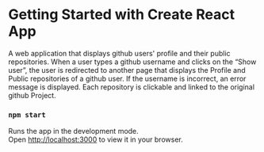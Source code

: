 # Getting Started with Create React App

A web application that displays github users' profile and their public repositories. When a user types a github username and clicks on the “Show user”, the user is redirected to another page that displays the Profile and Public repositories of a github user. If the username is incorrect, an error message is displayed. Each repository is clickable and linked to the original github Project.

### `npm start`

Runs the app in the development mode.\
Open [http://localhost:3000](http://localhost:3000) to view it in your browser.
